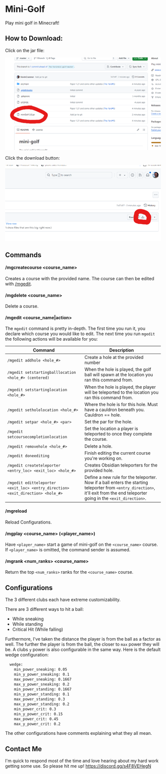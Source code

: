 # Mini-Golf
Play mini golf in Minecraft!

## How to Download:

Click on the jar file:

![img.png](pictures/click-on-the-jar-file.png)

Click the download button:

![img.png](pictures/click-download.png)

## Commands

#### /mgcreatecourse <course_name>

Creates a course with the provided name. The course can then be edited with [/mgedit](#/mgedit).

#### /mgdelete <course_name>

Delete a course.

#### /mgedit <course_name|action>

The `mgedit` command is pretty in-depth. The first time you run it, you declare which course you would like to edit.
The next time you run `mgedit` the following actions will be available for you:

| Command                                                                         | Description                                                                                                                                                                      |
|---------------------------------------------------------------------------------|----------------------------------------------------------------------------------------------------------------------------------------------------------------------------------|
| `/mgedit addhole <hole_#>`                                                      | Create a hole at the provided number                                                                                                                                             |
| `/mgedit setstartingballlocation <hole_#> (centered)`                           | When the hole is played, the golf ball will spawn at the location you ran this command from.                                                                                     |
| `/mgedit setstartinglocation <hole_#>`                                          | When the hole is played, the player will be teleported to the location you ran this command from.                                                                                |
| `/mgedit setholelocation <hole_#>`                                              | Where the hole is for this hole. Must have a cauldron beneath you. Cauldron == hole.                                                                                             |
| `/mgedit setpar <hole_#> <par>`                                                 | Set the par for the hole.                                                                                                                                                        |
| `/mgedit setcoursecompletionlocation`                                           | Set the location a player is teleported to once they complete the course.                                                                                                        |
| `/mgedit removehole <hole_#>`                                                   | Delete a hole.                                                                                                                                                                   |
| `/mgedit doneediting`                                                           | Finish editing the current course you're working on.                                                                                                                             |
| `/mgedit createteleporter <entry_loc> <exit_loc> <hole_#>`                      | Creates Obsidian teleporters for the provided hole.                                                                                                                              |
| `/mgedit editteleporter <exit_loc> <entry_direction> <exit_direction> <hole_#>` | Define a new rule for the teleporter. Now if a ball enters the starting teleporter from `<entry_direction>`, it'll exit from the end teleporter going in the `<exit_direction>`. |

#### /mgreload

Reload Configurations.

#### /mgplay <course_name> (<player_name>)

Have `<player_name>` start a game of mini-golf on the `<course_name>` course. If `<player_name>` is omitted, the command sender is assumed.


#### /mgrank <num_ranks> <course_name>

Return the top `<num_ranks>` ranks for the `<course_name>` course.



## Configurations

The 3 different clubs each have extreme customizability.

There are 3 different ways to hit a ball:
- While sneaking
- While standing
- Critical Hit (While falling)

Furthermore, I've taken the distance the player is from the ball as a factor as well. The further the player is from the ball,
the closer to `max` power they will be. A clubs `y` power is also configurable in the same way. Here is the default wedge configuration:

```
  wedge:
    min_power_sneaking: 0.05
    min_y_power_sneaking: 0.1
    max_power_sneaking: 0.1667
    max_y_power_sneaking: 0.2
    min_power_standing: 0.1667
    min_y_power_standing: 0.1
    max_power_standing: 0.3
    max_y_power_standing: 0.2
    min_power_crit: 0.3
    min_y_power_crit: 0.15
    max_power_crit: 0.45
    max_y_power_crit: 0.2
```

The other configurations have comments explaining what they all mean.

## Contact Me

I'm quick to respond most of the time and love hearing about my hard work getting some use. So please hit me up!
https://discord.gg/s4F8VEHegN
